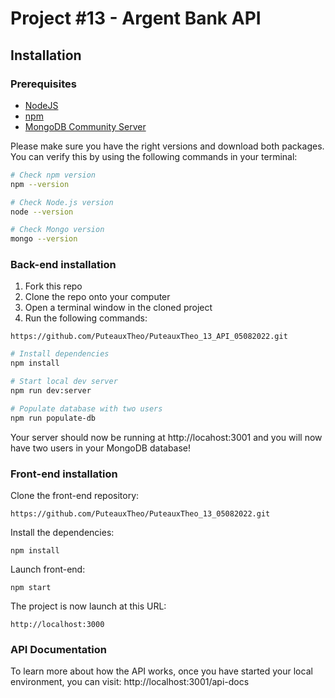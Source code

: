 # Project #13 - Argent Bank API

## Installation

### Prerequisites

- [NodeJS](https://nodejs.org/en/)
- [npm](https://www.npmjs.com/)
- [MongoDB Community Server](https://www.mongodb.com/try/download/community)

Please make sure you have the right versions and download both packages. You can verify this by using the following commands in your terminal:

```bash
# Check npm version
npm --version

# Check Node.js version
node --version

# Check Mongo version
mongo --version
```

### Back-end installation

1. Fork this repo
1. Clone the repo onto your computer
1. Open a terminal window in the cloned project
1. Run the following commands:

`https://github.com/PuteauxTheo/PuteauxTheo_13_API_05082022.git`

```bash
# Install dependencies
npm install

# Start local dev server
npm run dev:server

# Populate database with two users
npm run populate-db
```

Your server should now be running at http://locahost:3001 and you will now have two users in your MongoDB database!

### Front-end installation

Clone the front-end repository:

`https://github.com/PuteauxTheo/PuteauxTheo_13_05082022.git`

Install the dependencies:

`npm install`

Launch front-end:

`npm start`

The project is now launch at this URL:

`http://localhost:3000`

### API Documentation

To learn more about how the API works, once you have started your local environment, you can visit: http://localhost:3001/api-docs